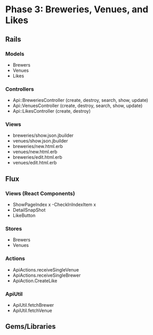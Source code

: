 # Phase 3: Breweries, Venues, and Likes

## Rails
### Models
* Brewers
* Venues
* Likes

### Controllers
* Api::BreweriesController (create, destroy, search, show, update)
* Api::VenuesController (create, destroy, search, show, update)
* Api::LikesController (create, destroy)

### Views
* breweries/show.json.jbuilder
* venues/show.json.jbuilder
* breweries/new.html.erb
* venues/new.html.erb
* breweries/edit.html.erb
* venues/edit.html.erb


## Flux
### Views (React Components)
* ShowPageIndex x
  -CheckInIndexItem x
* DetailSnapShot
* LikeButton

### Stores
* Brewers
* Venues

### Actions
* ApiActions.receiveSingleVenue
* ApiActions.receiveSingleBrewer
* ApiAction.CreateLike

### ApiUtil
* ApiUtil.fetchBrewer
* ApiUtil.fetchVenue

## Gems/Libraries
